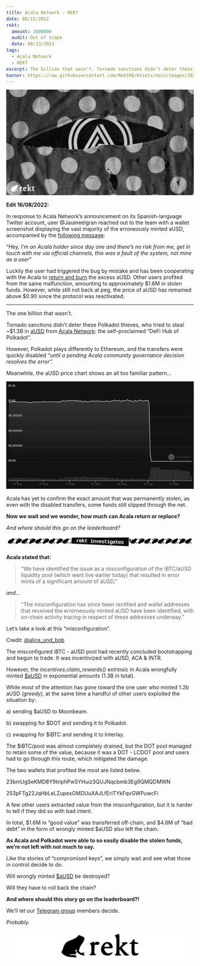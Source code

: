 ```yaml
---
title: Acala Network - REKT
date: 08/15/2022
rekt:
  amount: 1600000
  audit: Out of scope
  date: 08/13/2021
tags:
  - Acala Network
  - REKT
excerpt: The billion that wasn't. Tornado sanctions didn’t deter these Polkadot thieves, who tried to steal ~$1.3B in aUSD from Acala Network.   
banner: https://raw.githubusercontent.com/RektHQ/Assets/main/images/2022/08/acala-header.png
---
```

![](https://raw.githubusercontent.com/RektHQ/Assets/main/images/2022/08/acala-header.png)

**Edit 16/08/2022:**

In response to Acala Network’s announcement on its Spanish-language Twitter account, user @Jaumeelgran reached out to the team with a wallet screenshot displaying the vast majority of the erroneously minted aUSD, accompanied by the [following message](https://twitter.com/Jaumeelgran/status/1558718225382350848):

“_Hey, I’m an Acala holder since day one and there’s no risk from me, get in touch with me via official channels, this was a fault of the system, not mine as a user_”

Luckily the user had triggered the bug by mistake and has been cooperating with the Acala to [return and burn](https://twitter.com/AcalaNetwork/status/1559360833087488001) the excess aUSD. Other users profited from the same malfunction, amounting to approximately $1.6M in stolen funds. However, while still not back at peg, the price of aUSD has remained above $0.90 since the protocol was reactivated.

---

The one billion that wasn’t.  

Tornado sanctions didn’t deter these Polkadot thieves, who tried to steal ~$1.3B in [aUSD](https://www.coingecko.com/en/coins/acala-dollar) from [Acala Network](https://acala.network/ausd): the self-proclaimed “DeFi Hub of Polkadot”.  

However, Polkadot plays differently to Ethereum, and the transfers were quickly disabled _“until a pending Acala community governance decision resolves the error”._   

Meanwhile, the aUSD price chart shows an all too familiar pattern…

![](https://raw.githubusercontent.com/RektHQ/Assets/main/images/2022/08/alcala-price.png)

Acala has yet to confirm the exact amount that was permanently stolen, as even with the disabled transfers, some funds still slipped through the net.

**Now we wait and we wonder, how much can Acala return or replace?**  
  
_And where should this go on the leaderboard?_

![](https://raw.githubusercontent.com/RektHQ/Assets/main/images/2021/09/rekt-investigates-linebreak.png)

**Acala stated that:**

>"We have identified the issue as a misconfiguration of the iBTC/aUSD liquidity pool (which went live earlier today) that resulted in error mints of a significant amount of aUSD,"

_and…_

>"The misconfiguration has since been rectified and wallet addresses that received the errorneously minted aUSD have been identified, with on-chain activity tracing in respect of these addresses underway."

Let’s take a look at this “misconfiguration”.

Credit: [@alice_und_bob](https://twitter.com/alice_und_bob)

The misconfigured iBTC - aUSD pool had recently concluded bootstrapping and begun to trade. It was incentivized with aUSD, ACA & INTR.

However, the _incentives.claim_rewards()_ extrinsic in Acala wrongfully minted [$aUSD](https://twitter.com/search?q=%24aUSD&src=cashtag_click) in exponential amounts (1.3B in total).  

While most of the attention has gone toward the one user who minted 1.2b aUSD _(greedy)_, at the same time a handful of other users exploited the situation by:  

a) sending $aUSD to Moonbeam.  

b) swapping for $DOT and sending it to Polkadot.  

c) swapping for $iBTC and sending it to Interlay.

The $iBTC/pool was almost completely drained, but the DOT pool managed to retain some of the value, because it was a DOT - LCDOT pool and users had to go through this route, which mitigated the damage. 

The two wallets that profited the most are listed below.

23bmUgSeKMD8Y9triphPw5YHuiz3QUJNqcbmb3Eg9QMQDMWN

253pFTg22JqHbLeLZupexGMDUuXAJLfEriTYkFqvGWPuwcFi

A few other users extracted value from the misconfiguration, but it is harder to tell if they did so with bad intent.

In total, $1.6M in “good value” was transferred off-chain, and $4.6M of “bad debt” in the form of wrongly minted $aUSD also left the chain.

**As Acala and Polkadot were able to so easily disable the stolen funds, we’re not left with not much to say.**

Like the stories of “compromised keys”, we simply wait and see what those in control decide to do.

Will wrongly minted [$aUSD](https://twitter.com/search?q=%24aUSD&src=cashtag_click) be destroyed?

Will they have to roll back the chain?

**And where should this story go on the leaderboard?!**

We’ll let our [Telegram group](https://t.me/Rekt_HQ) members decide.

_Probably._

![](https://raw.githubusercontent.com/RektHQ/Assets/main/images/2021/08/rekt-outline-conc.png)
